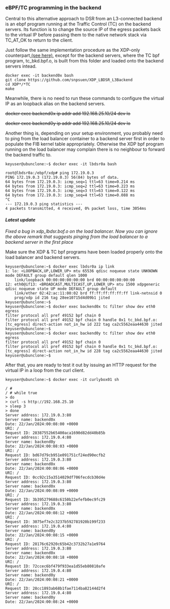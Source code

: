 ### eBPF/TC programming in the backend

Central to this alternative approach to DSR from an L3-connected backend is an ebpf program running at the Traffic Control (TC) on the backend servers. Its function is to change the source IP of the egress packets back to the virtual IP before passing them to the native network stack via TC_AT_OK to return to the client.

Just follow the same implementation procedure as the XDP-only counterpart,[(see here)](https://github.com/snpsuen/XDP_LBDSR_L3Backend), except for the backend servers, where the TC bpf program, tc_bkd.bpf.o, is built from this folder and loaded onto the backend servers intead.

```
docker exec -it backend0x bash
git clone https://github.com/snpsuen/XDP_LBDSR_L3Backend
cd XDP*/*TC
make
```

Meanwhile, there is no need to run these commands to configure the virtual IP as an loopback alias on the backend servers.

~~docker exec backend0x ip addr add 192.168.25.10/24 dev lo~~

~~docker exec backend0y ip addr add 192.168.25.10/24 dev lo~~

Another thing is, depending on your setup environment, you probably need to ping from the load balancer container to a backend server first in order to populate the FIB kernel table appropriately. Otherwise the XDP bpf program running on the load balancer may complain there is no neighbour to forward the backend traffic to.

```
keyuser@ubunclone:~$ docker exec -it lbdsr0a bash

root@lbdsr0a:/ebpf/xdp# ping 172.19.0.3
PING 172.19.0.3 (172.19.0.3) 56(84) bytes of data.
64 bytes from 172.19.0.3: icmp_seq=1 ttl=63 time=0.214 ms
64 bytes from 172.19.0.3: icmp_seq=2 ttl=63 time=0.223 ms
64 bytes from 172.19.0.3: icmp_seq=3 ttl=63 time=0.122 ms
64 bytes from 172.19.0.3: icmp_seq=4 ttl=63 time=0.088 ms
^C
--- 172.19.0.3 ping statistics ---
4 packets transmitted, 4 received, 0% packet loss, time 3054ms
```

#### _Latest update_ 

_Fixed a bug in xdp_lbdsr.bof.o on the load balancer. Now you can ignore the above remark that suggests pinging from the load balancer to a backend server in the first place_

Make sure the XDP & TC bpf programs have been loaded properly onto the load balancer and backend servers.
```
keyuser@ubunclone:~$ docker exec lbdsr0a ip link
1: lo: <LOOPBACK,UP,LOWER_UP> mtu 65536 qdisc noqueue state UNKNOWN mode DEFAULT group default qlen 1000
    link/loopback 00:00:00:00:00:00 brd 00:00:00:00:00:00
12: eth0@if13: <BROADCAST,MULTICAST,UP,LOWER_UP> mtu 1500 xdpgeneric qdisc noqueue state UP mode DEFAULT group default
    link/ether 02:42:ac:11:00:02 brd ff:ff:ff:ff:ff:ff link-netnsid 0
    prog/xdp id 216 tag 28ee10715d4d09b1 jited
keyuser@ubunclone:~$
keyuser@ubunclone:~$ docker exec backend0x tc filter show dev eth0 egress
filter protocol all pref 49152 bpf chain 0
filter protocol all pref 49152 bpf chain 0 handle 0x1 tc_bkd.bpf.o:[tc_egress] direct-action not_in_hw id 222 tag ca2c5562eaa44630 jited
keyuser@ubunclone:~$
keyuser@ubunclone:~$ docker exec backend0y tc filter show dev eth0 egress
filter protocol all pref 49152 bpf chain 0
filter protocol all pref 49152 bpf chain 0 handle 0x1 tc_bkd.bpf.o:[tc_egress] direct-action not_in_hw id 228 tag ca2c5562eaa44630 jited
keyuser@ubunclone:~$
```

After that, you are ready to test it out by issuing an HTTP request for the virtual IP in a loop from the curl client.
```
keyuser@ubunclone:~$ docker exec -it curlybox01 sh

/ #
/ # while true
> do
> curl -s http://192.168.25.10
> sleep 3
> done
Server address: 172.19.0.3:80
Server name: backend0x
Date: 22/Jan/2024:00:08:00 +0000
URI: /
Request ID: 28387552b65400aca1690d82dd40b85b
Server address: 172.19.0.4:80
Server name: backend0y
Date: 22/Jan/2024:00:08:03 +0000
URI: /
Request ID: bd67d79cb951e091751cf24ed90ecfb2
Server address: 172.19.0.3:80
Server name: backend0x
Date: 22/Jan/2024:00:08:06 +0000
URI: /
Request ID: 0cc92c15a3514029df706fecdcb30d4e
Server address: 172.19.0.3:80
Server name: backend0x
Date: 22/Jan/2024:00:08:09 +0000
URI: /
Request ID: 3b395279688c6150b22efefb0ec9fc29
Server address: 172.19.0.3:80
Server name: backend0x
Date: 22/Jan/2024:00:08:12 +0000
URI: /
Request ID: 3075ef7e2c3237b592781920b199f233
Server address: 172.19.0.4:80
Server name: backend0y
Date: 22/Jan/2024:00:08:15 +0000
URI: /
Request ID: 28176c62920c65b42c3732b27a1e9764
Server address: 172.19.0.3:80
Server name: backend0x
Date: 22/Jan/2024:00:08:18 +0000
URI: /
Request ID: 72ccec6bf479f933ea1d55eb80810afe
Server address: 172.19.0.4:80
Server name: backend0y
Date: 22/Jan/2024:00:08:21 +0000
URI: /
Request ID: 28cc1893ab68b1fae7114ba82144d2f4
Server address: 172.19.0.4:80
Server name: backend0y
Date: 22/Jan/2024:00:08:24 +0000
```

